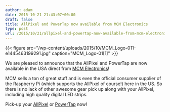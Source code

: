 ```yaml
---
author: adam
date: 2015-10-21 21:43:07+00:00
draft: false
title: AllPixel and PowerTap now available from MCM Electronics
type: post
url: /2015/10/21/allpixel-and-powertap-now-available-from-mcm-electronics/
---
```


{{< figure src="/wp-content/uploads/2015/10/MCM_Logo-011-e1445463199291.jpg" caption="MCM_Logo-01[1]" >}}

We are pleased to announce that the AllPixel and PowerTap are now available in the USA direct from [MCM Electronics](http://www.mcmelectronics.com/product/83-16986)!

MCM sells a ton of great stuff and is even the official consumer supplier of the Raspberry Pi (which supports the AllPixel of course!) here in the US. So there is no lack of other awesome gear pick up along with your AllPixel, including high quality digital LED strips.

Pick-up your [AllPixel](http://www.mcmelectronics.com/product/83-16986) or [PowerTap](http://www.mcmelectronics.com/product/83-16987) now!
